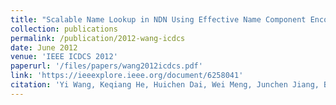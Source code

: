 ```yaml
---
title: "Scalable Name Lookup in NDN Using Effective Name Component Encoding"
collection: publications
permalink: /publication/2012-wang-icdcs
date: June 2012
venue: 'IEEE ICDCS 2012'
paperurl: '/files/papers/wang2012icdcs.pdf'
link: 'https://ieeexplore.ieee.org/document/6258041'
citation: 'Yi Wang, Keqiang He, Huichen Dai, Wei Meng, Junchen Jiang, Bin Liu and Yan Chen'
---
```

